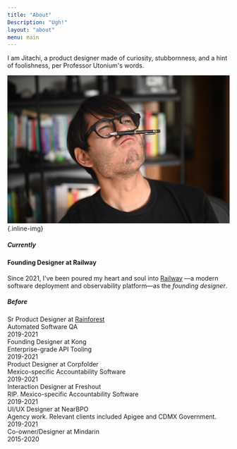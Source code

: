 ```yaml
---
title: "About"
Description: "Ugh!"
layout: "about"
menu: main
---
```


<p class="large">I am Jitachi, a product designer made of curiosity, stubbornness, and a hint of foolishness, per Professor Utonium's words.</p>

![image alt](images/jitachi.jpg)
{.inline-img}

##### Currently

#### Founding Designer at Railway

Since 2021, I've been poured my heart and soul into [Railway](https://railway.app) —a modern software deployment and observability platform—as the _founding designer_.

##### Before

<div class="flex mx-auto max-w-[800px] justify-between border-b border-white/10 py-4">
    <div>
        <div>Sr Product Designer at <a href="https://rainforestqa.com">Rainforest</a></div>
        <div class="text-lg text-gray-500">Automated Software QA</div>
    </div>
    <div>2019-2021</div>
</div>
<div class="flex mx-auto max-w-[800px] justify-between border-b border-white/10 py-4">
    <div>
        <div>Founding Designer at Kong</div>
        <div class="text-lg text-gray-500">Enterprise-grade API Tooling</div>
    </div>
    <div>2019-2021</div>
</div>
<div class="flex mx-auto max-w-[800px] justify-between border-b border-white/10 py-4">
    <div>
        <div>Product Designer at Corpfolder</div>
        <div class="text-lg text-gray-500">Mexico-specific Accountability Software</div>
    </div>
    <div>2019-2021</div>
</div>
<div class="flex mx-auto max-w-[800px] justify-between border-b border-white/10 py-4">
    <div>
        <div>Interaction Designer at Freshout</div>
        <div class="text-lg text-gray-500">RIP. Mexico-specific Accountability Software</div>
    </div>
    <div>2019-2021</div>
</div>
<div class="flex mx-auto max-w-[800px] justify-between border-b border-white/10 py-4">
    <div>
        <div>UI/UX Designer at NearBPO</div>
        <div class="text-lg text-gray-500">Agency work. Relevant clients included Apigee and CDMX Government.</div>
    </div>
    <div>2019-2021</div>
</div>
<div class="flex mx-auto max-w-[800px] justify-between border-b border-white/10 py-4">
    <div>Co-owner/Designer at Mindarin</div>
    <div>2015-2020</div>
</div>
